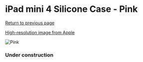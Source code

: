 # iPad mini 4 Silicone Case - Pink

[Return to previous page](/ipad_mini4)

[High-resolution image from Apple](https://store.storeimages.cdn-apple.com/8756/as-images.apple.com/is/MLD52?wid=4500&hei=4500&fmt=png)

<div style="width: 384px"><img src="/everysource/MLD52.png" alt="Pink"></div>

### Under construction
